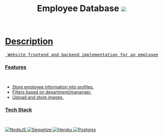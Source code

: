  <div align="center"> 
 <h1> Employee Database  <a href="https://employee-hire-tracker.herokuapp.com/"><img src="https://img.shields.io/website-up-down-green-red/http/shields.io.svg"    </h1>
 </div>
 <br>
 
<h1> Description </h1>
<pre> Website frontend and backend implementation for an employee database.  </pre>

<H3>Features</H3>
<br>

- Store employee information into profiles.
- Filters based on department/mananger.
- Upload and store images.

<H3> Tech Stack</H3>
<br>

![NodeJS](https://img.shields.io/badge/node.js-6DA55F?style=for-the-badge&logo=node.js&logoColor=white)
![Sequelize](https://img.shields.io/badge/Sequelize-52B0E7?style=for-the-badge&logo=Sequelize&logoColor=white)
![Heroku](https://img.shields.io/badge/heroku-%23430098.svg?style=for-the-badge&logo=heroku&logoColor=white)
![Postgres](https://img.shields.io/badge/postgres-%23316192.svg?style=for-the-badge&logo=postgresql&logoColor=white)



